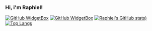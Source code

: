 ### Hi, i'm Raphiel!
[![GitHub WidgetBox](https://github-widgetbox.vercel.app/api/profile?username=RaphielHS&data=followers,repositories,stars,commits)](https://github.com/Jurredr/github-widgetbox)
[![GitHub WidgetBox](https://github-widgetbox.vercel.app/api/skills?names=js,cs,html,python,css&includeNames=true)](https://github.com/Jurredr/github-widgetbox)
[![Raphiel's GitHub stats](https://github-readme-stats.vercel.app/api?username=RaphielHS&show_icons=true?border_radius=1))](https://github.com/anuraghazra/github-readme-stats)
[![Top Langs](https://github-readme-stats.vercel.app/api/top-langs/?username=RaphielHS&langs_count=6&layout=compact)](https://github.com/anuraghazra/github-readme-stats)
